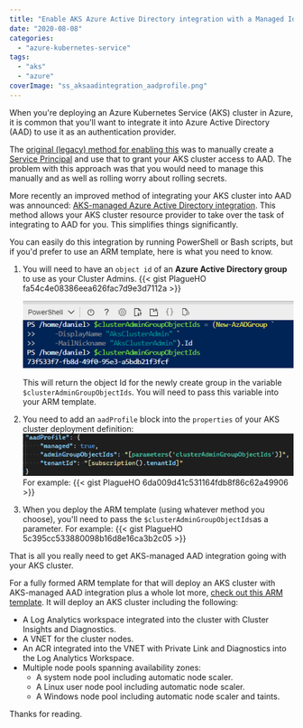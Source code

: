 ```yaml
---
title: "Enable AKS Azure Active Directory integration with a Managed Identity from an ARM template"
date: "2020-08-08"
categories:
  - "azure-kubernetes-service"
tags:
  - "aks"
  - "azure"
coverImage: "ss_aksaadintegration_aadprofile.png"
---
```


When you're deploying an Azure Kubernetes Service (AKS) cluster in Azure, it is common that you'll want to integrate it into Azure Active Directory (AAD) to use it as an authentication provider.

The [original (legacy) method for enabling this](https://docs.microsoft.com/en-us/azure/aks/azure-ad-integration-cli) was to manually create a [Service Principal](https://docs.microsoft.com/en-us/azure/active-directory/develop/howto-create-service-principal-portal) and use that to grant your AKS cluster access to AAD. The problem with this approach was that you would need to manage this manually and as well as rolling worry about rolling secrets.

More recently an improved method of integrating your AKS cluster into AAD was announced: [AKS-managed Azure Active Directory integration](https://docs.microsoft.com/en-us/azure/active-directory/develop/howto-create-service-principal-portal). This method allows your AKS cluster resource provider to take over the task of integrating to AAD for you. This simplifies things significantly.

You can easily do this integration by running PowerShell or Bash scripts, but if you'd prefer to use an ARM template, here is what you need to know.

1. You will need to have an `object id` of an **Azure Active Directory group** to use as your Cluster Admins.
    {{< gist PlagueHO fa54c4e08386eea626fac7d9e3d7112a >}}

    ![ss_aksaadintegration_createaadgroup](/images/ss_aksaadintegration_createaadgroup.png)

    This will return the object Id for the newly create group in the variable `$clusterAdminGroupObjectIds`. You will need to pass this variable into your ARM template.
2. You need to add an `aadProfile` block into the `properties` of your AKS cluster deployment definition:
    ![](/images/ss_aksaadintegration_aadprofile.png)
    For example:
    {{< gist PlagueHO 6da009d41c531164fdb8f86c62a49906 >}}
3. When you deploy the ARM template (using whatever method you choose), you'll need to pass the `$clusterAdminGroupObjectIds`​as a parameter. For example:
    {{< gist PlagueHO 5c395cc533880098b16d8e16ca3b2c05 >}}

That is all you really need to get AKS-managed AAD integration going with your AKS cluster.

For a fully formed ARM template for that will deploy an AKS cluster with AKS-managed AAD integration plus a whole lot more, [check out this ARM template](https://github.com/PlagueHO/Workshop-AKS-Advanced-with-AGIC/blob/master/src/infrastructure/azuredeploy.json). It will deploy an AKS cluster including the following:

- A Log Analytics workspace integrated into the cluster with Cluster Insights and Diagnostics.
- A VNET for the cluster nodes.
- An ACR integrated into the VNET with Private Link and Diagnostics into the Log Analytics Workspace.
- Multiple node pools spanning availability zones:
    - A system node pool including automatic node scaler.
    - A Linux user node pool including automatic node scaler.
    - A Windows node pool including automatic node scaler and taints.

Thanks for reading.

